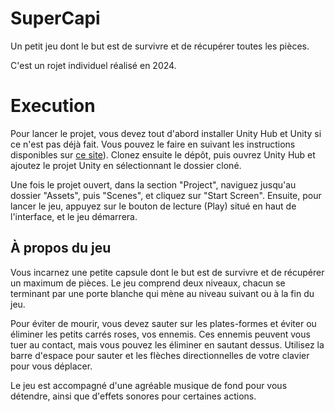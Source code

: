# SuperCapi

Un petit jeu dont le but est de survivre et de récupérer toutes les pièces.

C'est un rojet individuel réalisé en 2024.

# Execution

Pour lancer le projet, vous devez tout d'abord installer Unity Hub et Unity si ce n'est pas déjà fait. Vous pouvez le faire en suivant les instructions disponibles sur [ce site](https://unity.com/download)). Clonez ensuite le dépôt, puis ouvrez Unity Hub et ajoutez le projet Unity en sélectionnant le dossier cloné.

Une fois le projet ouvert, dans la section "Project", naviguez jusqu'au dossier "Assets", puis "Scenes", et cliquez sur "Start Screen". Ensuite, pour lancer le jeu, appuyez sur le bouton de lecture (Play) situé en haut de l'interface, et le jeu démarrera.

## À propos du jeu

Vous incarnez une petite capsule dont le but est de survivre et de récupérer un maximum de pièces. Le jeu comprend deux niveaux, chacun se terminant par une porte blanche qui mène au niveau suivant ou à la fin du jeu.

Pour éviter de mourir, vous devez sauter sur les plates-formes et éviter ou éliminer les petits carrés roses, vos ennemis. Ces ennemis peuvent vous tuer au contact, mais vous pouvez les éliminer en sautant dessus. Utilisez la barre d'espace pour sauter et les flèches directionnelles de votre clavier pour vous déplacer.

Le jeu est accompagné d'une agréable musique de fond pour vous détendre, ainsi que d'effets sonores pour certaines actions.

